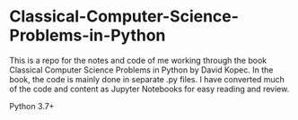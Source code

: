 # Classical-Computer-Science-Problems-in-Python

This is a repo for the notes and code of me working through the book 
Classical Computer Science Problems in Python by David Kopec.
In the book, the code is mainly done in separate .py files.
I have converted much of the code and content as Jupyter Notebooks for easy reading and review.

Python 3.7+